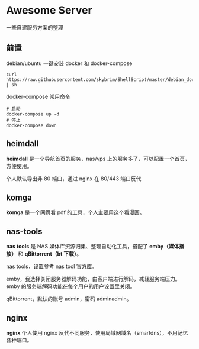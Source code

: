 # Awesome Server

一些自建服务方案的整理

## 前置

debian/ubuntu 一键安装 docker 和 docker-compose

```shell
curl https://raw.githubusercontent.com/skybrim/ShellScript/master/debian_docker_install.sh | sh
```

docker-compose 常用命令

```
# 启动
docker-compose up -d
# 停止
docker-compose down
```

## heimdall

**heimdall** 是一个导航首页的服务，nas/vps 上的服务多了，可以配置一个首页，方便使用。

个人默认导出非 80 端口，通过 nginx 在 80/443 端口反代

## komga

**komga** 是一个网页看 pdf 的工具，个人主要用这个看漫画。

## nas-tools

**nas tools** 是 NAS 媒体库资源归集、整理自动化工具，搭配了 **emby（媒体播放）** 和 **qBittorrent（bt 下载）**。

nas tools，设置参考 nas tool [官方库](https://github.com/jxxghp/nas-tools/wiki)。

emby，我选择关闭服务器解码功能，由客户端进行解码，减轻服务端压力。emby 的服务端解码功能在每个用户的用户设置里关闭。

qBittorrent，默认的账号 admin，密码 adminadmin。

## nginx

**nginx** 个人使用 nginx 反代不同服务，使用局域网域名（smartdns），不用记忆各种端口。
